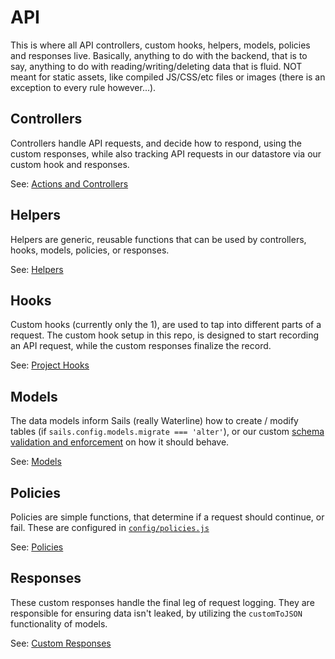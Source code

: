 # API

This is where all API controllers, custom hooks, helpers, models, policies and responses live. Basically, anything to do with the backend, that is to say, anything to do with reading/writing/deleting data that is fluid. NOT meant for static assets, like compiled JS/CSS/etc files or images (there is an exception to every rule however...).

## Controllers

Controllers handle API requests, and decide how to respond, using the custom responses, while also tracking API requests in our datastore via our custom hook and responses.

See: [Actions and Controllers](https://sailsjs.com/documentation/concepts/actions-and-controllers)

## Helpers

Helpers are generic, reusable functions that can be used by controllers, hooks, models, policies, or responses.

See: [Helpers](https://sailsjs.com/documentation/concepts/helpers)

## Hooks

Custom hooks (currently only the 1), are used to tap into different parts of a request. The custom hook setup in this repo, is designed to start recording an API request, while the custom responses finalize the record.

See: [Project Hooks](https://sailsjs.com/documentation/concepts/extending-sails/hooks/project-hooks)

## Models

The data models inform Sails (really Waterline) how to create / modify tables (if `sails.config.models.migrate === 'alter'`), or our custom [schema validation and enforcement](../README.md#schema-validation-and-enforcement) on how it should behave.

See: [Models](https://sailsjs.com/documentation/concepts/models-and-orm/models)

## Policies

Policies are simple functions, that determine if a request should continue, or fail. These are configured in [`config/policies.js`](../config/policies.js)

See: [Policies](https://sailsjs.com/documentation/concepts/policies)

## Responses

These custom responses handle the final leg of request logging. They are responsible for ensuring data isn't leaked, by utilizing the `customToJSON` functionality of models.

See: [Custom Responses](https://sailsjs.com/documentation/concepts/extending-sails/custom-responses)
